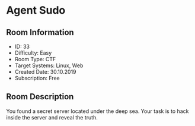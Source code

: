 ﻿# Agent Sudo

## Room Information
- ID: 33
- Difficulty: Easy
- Room Type: CTF
- Target Systems: Linux, Web
- Created Date: 30.10.2019
- Subscription: Free

## Room Description
You found a secret server located under the deep sea. Your task is to hack inside the server and reveal the truth.
